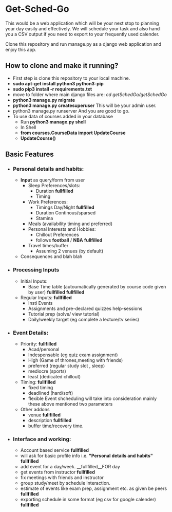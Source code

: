 # Get-Sched-Go
This would be a web application which will be your next stop to planning your day easily and effectively.
We will schedule your task and also hand you a CSV output if you need to export to your frequently used calender.

Clone this repository and run manage.py as a django web application and enjoy this app.
## How to clone and make it running?
* First step is clone this repository to your local machine.
* **sudo apt-get install python3 python3-pip**
* **sudo pip3 install -r requirements.txt**
* move to folder where main django files are: *cd getSchedGo/getSchedGo*
* **python3 manage.py migrate**
* **python3 manage.py createsuperuser**   This will be your admin user.
* python3 manage.py runserver And you are good to go.
* To use data of courses added in your database 
   * Run **python3 manage.py shell**
   * In Shell
   * **from courses.CourseData import UpdateCourse**
   * **UpdateCourse()**

## Basic Features
* ### Personal details and habits:
    * **Input** as query/form from user
        * Sleep Preferences/slots:
            * Duration __fullfilled__
            * Timing 
        * Work Preferences:
            * Timings Day/Night __fullfilled__
            * Duration Continous/sparsed
            * Stamina
        * Meals (availability timing and preferred)
        * Personal Interests and Hobbies:
            * Chillout Preferences
            * follows **football** / **NBA** __fullfilled__
        * Travel times/buffer
            * Assuming 2 venues (by default)
    * Consequences and blah blah
* ### Processing Inputs
    * Initial Inputs:
        * Base Time table (autoumatically generated by course code  given by user) __fullfilled__ __fullfilled__
    * Regular Inputs: __fullfilled__
        * Insti Events 
        * Assignments and pre-declared quizzes help-sessions
        * Tutorial prep (solve/ view tutorial)
        * Daily/weekly target (eg complete a lecture/tv series)
* ### Event Details:
    * Priority: __fullfilled__
        * Acad/personal
        * Indespensable (eg quiz exam assignment)
        * High (Game of thrones,meeting with friends)
        * preferred (regular study slot , sleep)
        * mediocre (sports)
        * least (dedicated chillout)
    * Timing: __fullfilled__
        * fixed timing
        * deadlined (hard/soft)
        * flexible
 Event shcheduling will take into consideration mainly these above mentioned two parameters
    * Other addons 
        * venue __fullfilled__
        * description __fullfilled__
        * buffer time/recovery time.
* ### Interface and working:
    * Account based service __fullfilled__
    * will ask for basic profile info i.e. **"Personal details and habits"** __fullfilled__
    * add event for a day/week. __fullfilled__FOR day
    * get events from instructor __fullfilled__
    * fix meetings with friends and instructor 
    * group study/meet by schedule interaction.
    * estimate of events like exam prep, assignment etc. as given be peers __fullfilled__
    * exporting schedule in some format (eg csv for google calender) __fullfilled__
